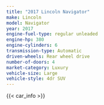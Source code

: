 ```yaml
---
title: "2017 Lincoln Navigator"
make: Lincoln
model: Navigator
year: 2017
engine-fuel-type: regular unleaded
engine-hp: 380
engine-cylinders: 6
transmission-type: Automatic
driven-wheels: Rear wheel drive
number-of-doors: 4
market-category: Luxury
vehicle-size: Large
vehicle-style: 4dr SUV
---
```


{{< car_info >}}
